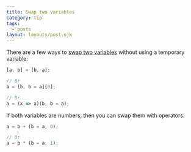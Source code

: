 ```yaml
---
title: Swap two variables
category: tip
tags:
  - posts
layout: layouts/post.njk
---
```


There are a few ways to [swap two variables](https://1loc.dev/#swap-two-variables) without using a temporary variable:

```js
[a, b] = [b, a];

// Or
a = [b, b = a][0];

// Or
a = (x => x)(b, b = a);
```

If both variables are numbers, then you can swap them with operators:

```js
a = b + (b = a, 0);

// Or
a = b * (b = a, 1);
```